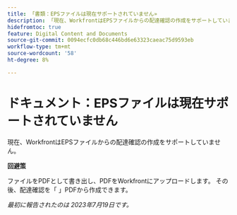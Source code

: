 ```yaml
---
title: 「書類：EPSファイルは現在サポートされていません»
description: 「現在、WorkfrontはEPSファイルからの配達確認の作成をサポートしていません。」
hidefromtoc: true
feature: Digital Content and Documents
source-git-commit: 0094ecfc0db68c446bd6e63323caeac75d9593eb
workflow-type: tm+mt
source-wordcount: '58'
ht-degree: 8%

---
```



# ドキュメント：EPSファイルは現在サポートされていません

<!--WF, WFP-->

現在、WorkfrontはEPSファイルからの配達確認の作成をサポートしていません。

**回避策**

ファイルをPDFとして書き出し、PDFをWorkfrontにアップロードします。 その後、配達確認を「 」PDFから作成できます。

_最初に報告されたのは 2023年7月19日です。_
